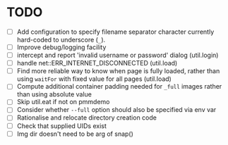 # TODO

- [ ] Add configuration to specify filename separator character currently hard-coded to underscore (`_`).
- [ ] Improve debug/logging facility
- [ ] intercept and report 'invalid username or password' dialog (util.login)
- [ ] handle net::ERR_INTERNET_DISCONNECTED (util.load)
- [ ] Find more reliable way to know when page is fully loaded, rather than using `waitFor` with fixed value for all pages (util.load)
- [ ] Compute additional container padding needed for `_full` images rather than using absolute value
- [ ] Skip util.eat if not on pmmdemo
- [ ] Consider whether `--full` option should also be specified via env var
- [ ] Rationalise and relocate directory creation code
- [ ] Check that supplied UIDs exist
- [ ] Img dir doesn't need to be arg of snap()
